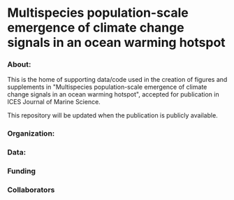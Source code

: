 # Multispecies population-scale emergence of climate change signals in an ocean warming hotspot

### About:

This is the home of supporting data/code used in the creation of figures and supplements in "Multispecies population-scale emergence of climate change signals in an ocean warming hotspot", accepted for publication in ICES Journal of Marine Science.

This repository will be updated when the publication is publicly available.


### Organization:

### Data:

### Funding

### Collaborators
